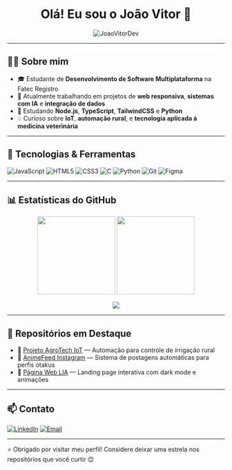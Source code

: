 <h1 align="center">Olá! Eu sou o João Vitor 👋</h1>

<p align="center">
  <img src="https://komarev.com/ghpvc/?username=JoaoVitorDev&label=Profile%20views&color=0e75b6&style=flat" alt="JoaoVitorDev" />
</p>

---

## 🧑‍💻 Sobre mim

- 🎓 Estudante de **Desenvolvimento de Software Multiplataforma** na Fatec Registro  
- 🔭 Atualmente trabalhando em projetos de **web responsiva**, **sistemas com IA** e **integração de dados**
- 🌱 Estudando **Node.js**, **TypeScript**, **TailwindCSS** e **Python**
- 💡 Curioso sobre **IoT**, **automação rural**, e **tecnologia aplicada à medicina veterinária**

---

## 🚀 Tecnologias & Ferramentas

![JavaScript](https://img.shields.io/badge/JavaScript-F7DF1E?style=for-the-badge&logo=javascript&logoColor=black)
![HTML5](https://img.shields.io/badge/HTML5-E34F26?style=for-the-badge&logo=html5&logoColor=white)
![CSS3](https://img.shields.io/badge/CSS3-1572B6?style=for-the-badge&logo=css3&logoColor=white)
![C](https://img.shields.io/badge/C-00599C?style=for-the-badge&logo=c&logoColor=white)
![Python](https://img.shields.io/badge/Python-3776AB?style=for-the-badge&logo=python&logoColor=white)
![Git](https://img.shields.io/badge/Git-F05032?style=for-the-badge&logo=git&logoColor=white)
![Figma](https://img.shields.io/badge/Figma-F24E1E?style=for-the-badge&logo=figma&logoColor=white)

---

## 📊 Estatísticas do GitHub

<p align="center">
  <img height="180em" src="https://github-readme-stats.vercel.app/api?username=JoaoVitorDev&show_icons=true&theme=tokyonight" />
  <img height="180em" src="https://github-readme-stats.vercel.app/api/top-langs/?username=JoaoVitorDev&layout=compact&langs_count=8&theme=tokyonight"/>
</p>

<p align="center">
  <img src="https://streak-stats.demolab.com?user=JoaoVitorDev&theme=tokyonight&hide_border=true&border_radius=10" />
</p>

---

## 📁 Repositórios em Destaque

- 🔷 [Projeto AgroTech IoT](https://github.com/JoaoVitorDev/projeto-agrotech-iot) — Automação para controle de irrigação rural  
- 🔷 [AnimeFeed Instagram](https://github.com/JoaoVitorDev/animefeed) — Sistema de postagens automáticas para perfis otakus  
- 🔷 [Página Web LIA](https://github.com/JoaoVitorDev/lia-landing-page) — Landing page interativa com dark mode e animações

---

## 📫 Contato

[![LinkedIn](https://img.shields.io/badge/LinkedIn-0077B5.svg?style=flat&logo=linkedin&logoColor=white)](www.linkedin.com/in/joão-vitor-rosa-028506308)
[![Email](https://img.shields.io/badge/Email-D14836?style=flat&logo=gmail&logoColor=white)](mailto:seuemail@gmail.com)

---

⭐ Obrigado por visitar meu perfil! Considere deixar uma estrela nos repositórios que você curtir 😊